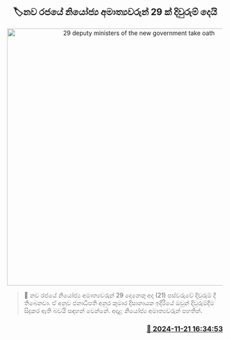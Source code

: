 <p align='center'><b><h2 align='center' title='29 deputy ministers of the new government take oath'>🏷නව රජයේ නියෝජ්‍ය අමාත්‍යවරුන් 29 ක් දිවුරුම් දෙයි</h2></b></p>
<p align='center'><img src='https://helakuru.sgp1.cdn.digitaloceanspaces.com/esana/images/lib/president-secretary-office-new.jpg' width='600' alt='29 deputy ministers of the new government take oath'></p>

>📝 නව රජයේ නියෝජ්‍ය අමාත්‍යවරුන් 29 දෙනෙකු අද (21) පස්වරුවේ දිවුරුම් දී තිබෙනවා.
ඒ අනුව ජනාධිපති අනුර කුමාර දිසානායක ඉදිරියේ ඔවුන් දිවුරුම්දීම සිදුකර ඇති බවයි සඳහන් වෙන්නේ.
අදාළ නියෝජ්‍ය අමාත්‍යවරුන් පහතින්. 
 


<h3 align='right'><a href='https://www.helakuru.lk/esana/p/105345/'>📅 2024-11-21 16:34:53</a></h3>
